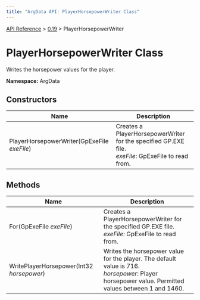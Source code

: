 ```yaml
---
title: "ArgData API: PlayerHorsepowerWriter Class"
---
```


[API Reference](/argdata/api) &gt; [0.19](/argdata/api/0.19) &gt; PlayerHorsepowerWriter

# PlayerHorsepowerWriter Class

Writes the horsepower values for the player.

**Namespace:** ArgData

## Constructors

<table class="table table-bordered table-striped ">
<thead>
  <tr>
    <th>Name</th>
    <th>Description</th>
  </tr>
</thead>
<tbody>
  <tr>
    <td>PlayerHorsepowerWriter(GpExeFile <em>exeFile</em>)</td>
    <td>Creates a PlayerHorsepowerWriter for the specified GP.EXE file.<br /><em>exeFile</em>: GpExeFile to read from.<br /></td>
  </tr>
</tbody>
</table>


## Methods

<table class="table table-bordered table-striped ">
<thead>
  <tr>
    <th>Name</th>
    <th>Description</th>
  </tr>
</thead>
<tbody>
  <tr>
    <td>For(GpExeFile <em>exeFile</em>)</td>
    <td>Creates a PlayerHorsepowerWriter for the specified GP.EXE file.<br /><em>exeFile</em>: GpExeFile to read from.<br /></td>
  </tr>
  <tr>
    <td>WritePlayerHorsepower(Int32 <em>horsepower</em>)</td>
    <td>Writes the horsepower value for the player. The default value is 716.<br /><em>horsepower</em>: Player horsepower value. Permitted values between 1 and 1460.<br /></td>
  </tr>
</tbody>
</table>


